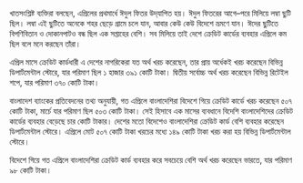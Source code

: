 খাতসংশ্লিষ্ট ব্যক্তিরা বলছেন, এপ্রিলের প্রথমার্ধে ঈদুল ফিতর উদ্‌যাপিত হয়। ঈদুল ফিতরের আগে–পরে মিলিয়ে লম্বা ছুটি ছিল। লম্বা এই ছুটিতে অনেকে শহর ছেড়ে গ্রামে চলে যান, আবার কেউ কেউ বিদেশে ভ্রমণে যান। ঈদের ছুটিতে বিপণিবিতান ও দোকানপাটও বন্ধ ছিল এক সপ্তাহের বেশি। সব মিলিয়ে তাই দেশে ক্রেডিট কার্ডের ব্যবহার এপ্রিলে কম ছিল বলে মনে করছেন তাঁরা।

এপ্রিল মাসে ক্রেডিট কার্ডধারী এ দেশের নাগরিকেরা যত অর্থ খরচ করেছেন, তার প্রায় অর্ধেকই খরচ করেছেন বিভিন্ন ডিপার্টমেন্টাল স্টোরে, যার পরিমাণ ছিল ১ হাজার ৩৯১ কোটি টাকা। দ্বিতীয় সর্বোচ্চ অর্থ খরচ করেছেন বিভিন্ন রিটেইল শপে, যার পরিমাণ ৩৭০ কোটি টাকা।

বাংলাদেশ ব্যাংকের প্রতিবেদনের তথ্য অনুযায়ী, গত এপ্রিলে বাংলাদেশিরা বিদেশে গিয়ে ক্রেডিট কার্ডে খরচ করেছেন ৫০৭ কোটি টাকা, মার্চে যার পরিমাণ ছিল ৫০৩ কোটি টাকা। সেই হিসাবে এক মাসের ব্যবধানে বিদেশি বাংলাদেশিদের ক্রেডিট কার্ডের ব্যবহার বেড়েছে চার কোটি টাকার। দেশের মতো বিদেশেও বাংলাদেশিরা ক্রেডিট কার্ড বেশি ব্যবহার করেছেন ডিপার্টমেন্টাল স্টোরে। এপ্রিলে মোট ৫০৭ কোটি টাকা খরচের মধ্যে ১৪৯ কোটি টাকা খরচ করা হয় বিভিন্ন ডিপার্টমেন্টাল স্টোরে।

বিদেশে গিয়ে গত এপ্রিলে বাংলাদেশিরা ক্রেডিট কার্ড ব্যবহার করে সবচেয়ে বেশি অর্থ খরচ করেছেন ভারতে, যার পরিমাণ ৯৮ কোটি টাকা।
